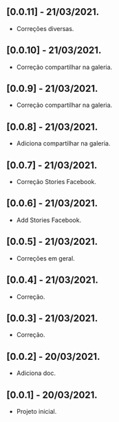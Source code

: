 ## [0.0.11] - 21/03/2021.
* Correções diversas.

## [0.0.10] - 21/03/2021.
* Correção compartilhar na galeria.

## [0.0.9] - 21/03/2021.
* Correção compartilhar na galeria.

## [0.0.8] - 21/03/2021.
* Adiciona compartilhar na galeria.

## [0.0.7] - 21/03/2021.
* Correção Stories Facebook.

## [0.0.6] - 21/03/2021.
* Add Stories Facebook.

## [0.0.5] - 21/03/2021.
* Correções em geral.

## [0.0.4] - 21/03/2021.
* Correção.

## [0.0.3] - 21/03/2021.
* Correção.

## [0.0.2] - 20/03/2021.
* Adiciona doc.

## [0.0.1] - 20/03/2021.

* Projeto inicial.